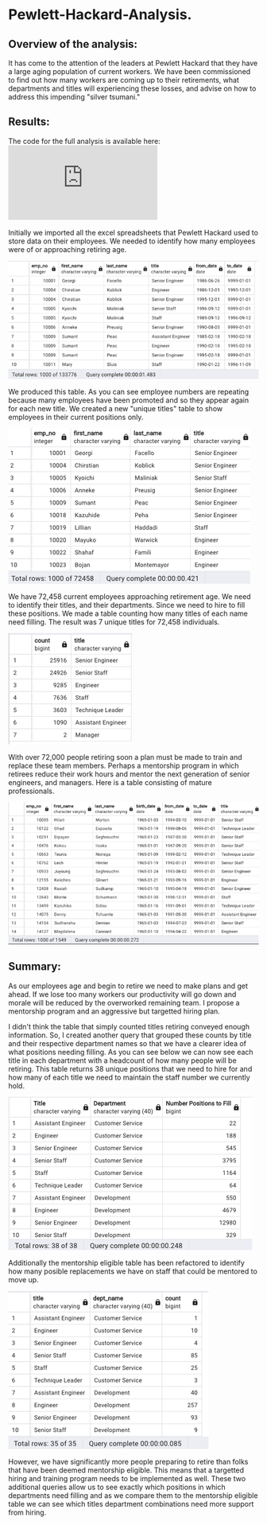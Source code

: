 # Pewlett-Hackard-Analysis.

## Overview of the analysis: 
It has come to the attention of the leaders at Pewlett Hackard that they have a large aging population of current workers. We have been commissioned to find out how many workers are coming up to their retirements, what departments and titles will experiencing these losses, and advise on how to address this impending "silver tsumani."

## Results: 
The code for the full analysis is available here: ![Link to view sql file used.](https://github.com/DartElina/Pewlett-Hackard-Analysis./blob/c5d9854be4e8e54b920c944574a902d7d7ecb00e/Pewlett-Hackard-Analysis./Employee_Database_challenge.sql)

Initially we imported all the excel spreadsheets that Pewlett Hackard used to store data on their employees. We needed to identify how many employees were of or approaching retiring age. 

![retirement_titles](https://github.com/DartElina/Pewlett-Hackard-Analysis./blob/a2b447af748bb7b6125bf5360adeb2db0e76113a/Pewlett-Hackard-Analysis./retirement_titles.png)

We produced this table. As you can see employee numbers are repeating because many employees have been promoted and so they appear again for each new title. We created a new "unique titles" table to show employees in their current positions only. 

![unique_titles](https://github.com/DartElina/Pewlett-Hackard-Analysis./blob/a2b447af748bb7b6125bf5360adeb2db0e76113a/Pewlett-Hackard-Analysis./unique_titles.png)

We have 72,458 current employees approaching retirement age. We need to identify their titles, and their departments. Since we need to hire to fill these positions. We made a table counting how many titles of each name need filling. The result was 7 unique titles for 72,458 individuals. 

![retirning_titles](https://github.com/DartElina/Pewlett-Hackard-Analysis./blob/8cae0f7d6963a7ea7c282a70d8f12c0d85f61123/Pewlett-Hackard-Analysis./retiring_count_titles.png)

With over 72,000 people retiring soon a plan must be made to train and replace these team members. Perhaps a mentorship program in which retirees reduce their work hours and mentor the next generation of senior engineers, and managers. Here is a table consisting of mature professionals. 

![mentorship_eligible](https://github.com/DartElina/Pewlett-Hackard-Analysis./blob/a2b447af748bb7b6125bf5360adeb2db0e76113a/Pewlett-Hackard-Analysis./mentor_eligible.png)

## Summary: 
As our employees age and begin to retire we need to make plans and get ahead. If we lose too many workers our productivity will go down and morale will be reduced by the overworked remaining team. I propose a mentorship program and an aggressive but targetted hiring plan. 

I didn't think the table that simply counted titles retiring conveyed enough information. So, I created another query that grouped these counts by title and their respective department names so that we have a clearer idea of what positions needing filling. As you can see below we can now see each title in each department with a headcount of how many people will be retiring. This table returns 38 unique positions that we need to hire for and how many of each title we need to maintain the staff number we currently hold. 

![count_title_by_department](https://github.com/DartElina/Pewlett-Hackard-Analysis./blob/e624206db22284abab3050a20b8b7dda3ebe04be/Pewlett-Hackard-Analysis./count_titles_by_dept.png)

Additionally the mentorship eligible table has been refactored to identify how many posible replacements we have on staff that could be mentored to move up.

![count_mentor_title_dept](https://github.com/DartElina/Pewlett-Hackard-Analysis./blob/c7ff933413288f89f75db14dd17474a3ad1dcb18/Pewlett-Hackard-Analysis./mentor_elig_by_title_dept.png)

However, we have significantly more people preparing to retire than folks that have been deemed mentorship eligible. This means that a targetted hiring and training program needs to be implemented as well. These two additional queries allow us to see exactly which positions in which departments need filling and as we compare them to the mentorship eligible table we can see which titles department combinations need more support from hiring. 







